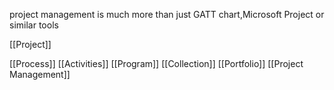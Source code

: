 project management is much more than just GATT chart,Microsoft Project or similar tools

[[Project]]

[[Process]]
[[Activities]]
[[Program]]
[[Collection]]
[[Portfolio]]
[[Project Management]]




